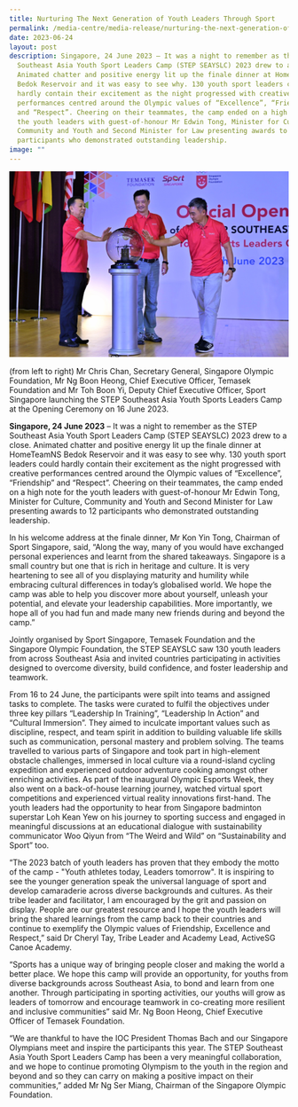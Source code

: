 ```yaml
---
title: Nurturing The Next Generation of Youth Leaders Through Sport
permalink: /media-centre/media-release/nurturing-the-next-generation-of-youth-leaders-through-sport/
date: 2023-06-24
layout: post
description: Singapore, 24 June 2023 – It was a night to remember as the STEP
  Southeast Asia Youth Sport Leaders Camp (STEP SEAYSLC) 2023 drew to a close.
  Animated chatter and positive energy lit up the finale dinner at HomeTeamNS
  Bedok Reservoir and it was easy to see why. 130 youth sport leaders could
  hardly contain their excitement as the night progressed with creative
  performances centred around the Olympic values of “Excellence”, “Friendship”
  and “Respect”. Cheering on their teammates, the camp ended on a high note for
  the youth leaders with guest-of-honour Mr Edwin Tong, Minister for Culture,
  Community and Youth and Second Minister for Law presenting awards to 12
  participants who demonstrated outstanding leadership.
image: ""
---
```

![nurturing-the-next-generation-of-youth-leaders-through-sport](/images/nurturing-the-next-generation-of-youth-leaders-through-sport.png)

(from left to right) Mr Chris Chan, Secretary General, Singapore Olympic Foundation, Mr Ng Boon Heong, Chief Executive Officer, Temasek Foundation and Mr Toh Boon Yi, Deputy Chief Executive Officer, Sport Singapore launching the STEP Southeast Asia Youth Sports Leaders Camp at the Opening Ceremony on 16 June 2023.

**Singapore, 24 June 2023** – It was a night to remember as the STEP Southeast Asia Youth Sport Leaders Camp (STEP SEAYSLC) 2023 drew to a close. Animated chatter and positive energy lit up the finale dinner at HomeTeamNS Bedok Reservoir and it was easy to see why. 130 youth sport leaders could hardly contain their excitement as the night progressed with creative performances centred around the Olympic values of “Excellence”, “Friendship” and “Respect”. Cheering on their teammates, the camp ended on a high note for the youth leaders with guest-of-honour Mr Edwin Tong, Minister for Culture, Community and Youth and Second Minister for Law presenting awards to 12 participants who demonstrated outstanding leadership. 

In his welcome address at the finale dinner, Mr Kon Yin Tong, Chairman of Sport Singapore, said, “Along the way, many of you would have exchanged personal experiences and learnt from the shared takeaways. Singapore is a small country but one that is rich in heritage and culture. It is very heartening to see all of you displaying maturity and humility while embracing cultural differences in today’s globalised world. We hope the camp was able to help you discover more about yourself, unleash your potential, and elevate your leadership capabilities. More importantly, we hope all of you had fun and made many new friends during and beyond the camp.”

Jointly organised by Sport Singapore, Temasek Foundation and the Singapore Olympic Foundation, the STEP SEAYSLC saw 130 youth leaders from across Southeast Asia and invited countries participating in activities designed to overcome diversity, build confidence, and foster leadership and teamwork. 

From 16 to 24 June, the participants were spilt into teams and assigned tasks to complete. The tasks were curated to fulfil the objectives under three key pillars “Leadership In Training”, “Leadership In Action” and “Cultural Immersion”. They aimed to inculcate important values such as discipline, respect, and team spirit in addition to building valuable life skills such as communication, personal mastery and problem solving. The teams travelled to various parts of Singapore and took part in high-element obstacle challenges, immersed in local culture via a round-island cycling expedition and experienced outdoor adventure cooking amongst other enriching activities. As part of the inaugural Olympic Esports Week, they also went on a back-of-house learning journey, watched virtual sport competitions and experienced virtual reality innovations first-hand. The youth leaders had the opportunity to hear from Singapore badminton superstar Loh Kean Yew on his journey to sporting success and engaged in meaningful discussions at an educational dialogue with sustainability communicator Woo Qiyun from “The Weird and Wild” on “Sustainability and Sport” too.

“The 2023 batch of youth leaders has proven that they embody the motto of the camp - "Youth athletes today, Leaders tomorrow". It is inspiring to see the younger generation speak the universal language of sport and develop camaraderie across diverse backgrounds and cultures. As their tribe leader and facilitator, I am encouraged by the grit and passion on display. People are our greatest resource and I hope the youth leaders will bring the shared learnings from the camp back to their countries and continue to exemplify the Olympic values of Friendship, Excellence and Respect,” said Dr Cheryl Tay, Tribe Leader and Academy Lead, ActiveSG Canoe Academy.

“Sports has a unique way of bringing people closer and making the world a better place. We hope this camp will provide an opportunity, for youths from diverse backgrounds across Southeast Asia, to bond and learn from one another. Through participating in sporting activities, our youths will grow as leaders of tomorrow and encourage teamwork in co-creating more resilient and inclusive communities” said Mr. Ng Boon Heong, Chief Executive Officer of Temasek Foundation.

“We are thankful to have the IOC President Thomas Bach and our Singapore Olympians meet and inspire the participants this year. The STEP Southeast Asia Youth Sport Leaders Camp has been a very meaningful collaboration, and we hope to continue promoting Olympism to the youth in the region and beyond and so they can carry on making a positive impact on their communities,” added Mr Ng Ser Miang, Chairman of the Singapore Olympic Foundation.